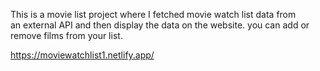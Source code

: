 This is a movie list project where I fetched movie watch list data from          
an external API and then display the data on the website. you can add or remove films from your list.                                                                                                                      
  
https://moviewatchlist1.netlify.app/      
